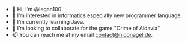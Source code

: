 - 👋 Hi, I’m @legan100
- 👀 I’m interested in informatics especially new programmer language.
- 🌱 I’m currently learning Java.
- 💞️ I’m looking to collaborate for the game "Crime of Aldavia"
- 📫 You can reach me at my email contact@niconagel.de.

<!---
legan100/legan100 is a ✨ special ✨ repository because its `README.md` (this file) appears on your GitHub profile.
You can click the Preview link to take a look at your changes.
--->
